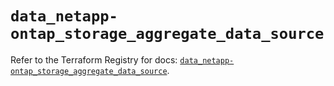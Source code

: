 # `data_netapp-ontap_storage_aggregate_data_source`

Refer to the Terraform Registry for docs: [`data_netapp-ontap_storage_aggregate_data_source`](https://registry.terraform.io/providers/netapp/netapp-ontap/2.3.0/docs/data-sources/storage_aggregate_data_source).
